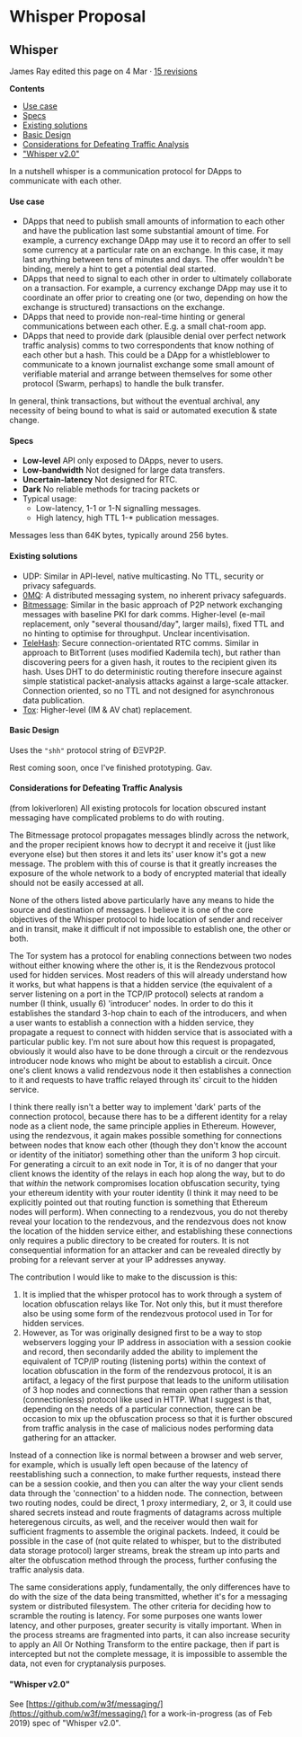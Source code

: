 # Whisper Proposal

## Whisper

James Ray edited this page on 4 Mar · [15 revisions](https://github.com/ethereum/wiki/wiki/Whisper/_history)

**Contents**

* [Use case](https://github.com/ethereum/wiki/wiki/Whisper#use-case)
* [Specs](https://github.com/ethereum/wiki/wiki/Whisper#specs)
* [Existing solutions](https://github.com/ethereum/wiki/wiki/Whisper#existing-solutions)
* [Basic Design](https://github.com/ethereum/wiki/wiki/Whisper#basic-design)
* [Considerations for Defeating Traffic Analysis](https://github.com/ethereum/wiki/wiki/Whisper#considerations-for-defeating-traffic-analysis)
* ["Whisper v2.0"](https://github.com/ethereum/wiki/wiki/Whisper#whisper-v20)

In a nutshell whisper is a communication protocol for DApps to communicate with each other.

#### Use case

* DApps that need to publish small amounts of information to each other and have the publication last some substantial amount of time. For example, a currency exchange DApp may use it to record an offer to sell some currency at a particular rate on an exchange. In this case, it may last anything between tens of minutes and days. The offer wouldn't be binding, merely a hint to get a potential deal started.
* DApps that need to signal to each other in order to ultimately collaborate on a transaction. For example, a currency exchange DApp may use it to coordinate an offer prior to creating one \(or two, depending on how the exchange is structured\) transactions on the exchange.
* DApps that need to provide non-real-time hinting or general communications between each other. E.g. a small chat-room app.
* DApps that need to provide dark \(plausible denial over perfect network traffic analysis\) comms to two correspondents that know nothing of each other but a hash. This could be a DApp for a whistleblower to communicate to a known journalist exchange some small amount of verifiable material and arrange between themselves for some other protocol \(Swarm, perhaps\) to handle the bulk transfer.

In general, think transactions, but without the eventual archival, any necessity of being bound to what is said or automated execution & state change.

#### Specs

* **Low-level** API only exposed to DApps, never to users.
* **Low-bandwidth** Not designed for large data transfers.
* **Uncertain-latency** Not designed for RTC.
* **Dark** No reliable methods for tracing packets or
* Typical usage:
  * Low-latency, 1-1 or 1-N signalling messages.
  * High latency, high TTL 1-\* publication messages.

Messages less than 64K bytes, typically around 256 bytes.

#### Existing solutions

* UDP: Similar in API-level, native multicasting. No TTL, security or privacy safeguards.
* [0MQ](http://zeromq.org/): A distributed messaging system, no inherent privacy safeguards.
* [Bitmessage](https://bitmessage.org/wiki/Main_Page): Similar in the basic approach of P2P network exchanging messages with baseline PKI for dark comms. Higher-level \(e-mail replacement, only "several thousand/day", larger mails\), fixed TTL and no hinting to optimise for throughput. Unclear incentivisation.
* [TeleHash](https://github.com/telehash/telehash.github.io): Secure connection-orientated RTC comms. Similar in approach to BitTorrent \(uses modified Kademila tech\), but rather than discovering peers for a given hash, it routes to the recipient given its hash. Uses DHT to do deterministic routing therefore insecure against simple statistical packet-analysis attacks against a large-scale attacker. Connection oriented, so no TTL and not designed for asynchronous data publication.
* [Tox](https://github.com/irungentoo/toxcore/blob/master/docs/updates/DHT.md): Higher-level \(IM & AV chat\) replacement.

#### Basic Design

Uses the `"shh"` protocol string of ÐΞVP2P.

Rest coming soon, once I've finished prototyping. Gav.

#### Considerations for Defeating Traffic Analysis

\(from lokiverloren\) All existing protocols for location obscured instant messaging have complicated problems to do with routing.

The Bitmessage protocol propagates messages blindly across the network, and the proper recipient knows how to decrypt it and receive it \(just like everyone else\) but then stores it and lets its' user know it's got a new message. The problem with this of course is that it greatly increases the exposure of the whole network to a body of encrypted material that ideally should not be easily accessed at all.

None of the others listed above particularly have any means to hide the source and destination of messages. I believe it is one of the core objectives of the Whisper protocol to hide location of sender and receiver and in transit, make it difficult if not impossible to establish one, the other or both.

The Tor system has a protocol for enabling connections between two nodes without either knowing where the other is, it is the Rendezvous protocol used for hidden services. Most readers of this will already understand how it works, but what happens is that a hidden service \(the equivalent of a server listening on a port in the TCP/IP protocol\) selects at random a number \(I think, usually 6\) 'introducer' nodes. In order to do this it establishes the standard 3-hop chain to each of the introducers, and when a user wants to establish a connection with a hidden service, they propagate a request to connect with hidden service that is associated with a particular public key. I'm not sure about how this request is propagated, obviously it would also have to be done through a circuit or the rendezvous introducer node knows who might be about to establish a circuit. Once one's client knows a valid rendezvous node it then establishes a connection to it and requests to have traffic relayed through its' circuit to the hidden service.

I think there really isn't a better way to implement 'dark' parts of the connection protocol, because there has to be a different identity for a relay node as a client node, the same principle applies in Ethereum. However, using the rendezvous, it again makes possible something for connections between nodes that know each other \(though they don't know the account or identity of the initiator\) something other than the uniform 3 hop circuit. For generating a circuit to an exit node in Tor, it is of no danger that your client knows the identity of the relays in each hop along the way, but to do that _within_ the network compromises location obfuscation security, tying your ethereum identity with your router identity \(I think it may need to be explicitly pointed out that routing function is something that Ethereum nodes will perform\). When connecting to a rendezvous, you do not thereby reveal your location to the rendezvous, and the rendezvous does not know the location of the hidden service either, and establishing these connections only requires a public directory to be created for routers. It is not consequential information for an attacker and can be revealed directly by probing for a relevant server at your IP addresses anyway.

The contribution I would like to make to the discussion is this:

1. It is implied that the whisper protocol has to work through a system of location obfuscation relays like Tor. Not only this, but it must therefore also be using some form of the rendezvous protocol used in Tor for hidden services.
2. However, as Tor was originally designed first to be a way to stop webservers logging your IP address in association with a session cookie and record, then secondarily added the ability to implement the equivalent of TCP/IP routing \(listening ports\) within the context of location obfuscation in the form of the rendezvous protocol, it is an artifact, a legacy of the first purpose that leads to the uniform utilisation of 3 hop nodes and connections that remain open rather than a session \(connectionless\) protocol like used in HTTP. What I suggest is that, depending on the needs of a particular connection, there can be occasion to mix up the obfuscation process so that it is further obscured from traffic analysis in the case of malicious nodes performing data gathering for an attacker.

Instead of a connection like is normal between a browser and web server, for example, which is usually left open because of the latency of reestablishing such a connection, to make further requests, instead there can be a session cookie, and then you can alter the way your client sends data through the 'connection' to a hidden node. The connection, between two routing nodes, could be direct, 1 proxy intermediary, 2, or 3, it could use shared secrets instead and route fragments of datagrams across multiple heteregenous circuits, as well, and the receiver would then wait for sufficient fragments to assemble the original packets. Indeed, it could be possible in the case of \(not quite related to whisper, but to the distributed data storage protocol\) larger streams, break the stream up into parts and alter the obfuscation method through the process, further confusing the traffic analysis data.

The same considerations apply, fundamentally, the only differences have to do with the size of the data being transmitted, whether it's for a messaging system or distributed filesystem. The other criteria for deciding how to scramble the routing is latency. For some purposes one wants lower latency, and other purposes, greater security is vitally important. When in the process streams are fragmented into parts, it can also increase security to apply an All Or Nothing Transform to the entire package, then if part is intercepted but not the complete message, it is impossible to assemble the data, not even for cryptanalysis purposes.

#### "Whisper v2.0"

See [https://github.com/w3f/messaging/](https://github.com/w3f/messaging/) for a work-in-progress \(as of Feb 2019\) spec of "Whisper v2.0".


